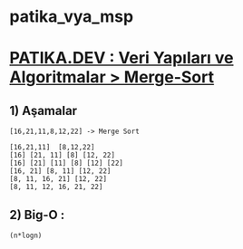 # patika_vya_msp

# [PATIKA.DEV : Veri Yapıları ve Algoritmalar > Merge-Sort ](https://github.com/fsoysall/patika_vya_msp)

## 1) Aşamalar
```
[16,21,11,8,12,22] -> Merge Sort

[16,21,11]	[8,12,22]
[16] [21, 11] [8] [12, 22]
[16] [21] [11] [8] [12] [22]
[16, 21] [8, 11] [12, 22]
[8, 11, 16, 21] [12, 22]
[8, 11, 12, 16, 21, 22]
```

## 2) Big-O : 
```(n*logn)```

